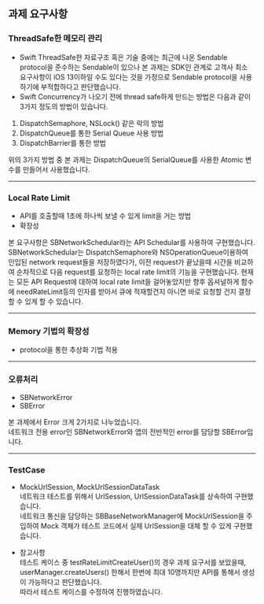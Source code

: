 
## 과제 요구사항
### ThreadSafe한 메모리 관리
 - Swift ThreadSafe한 자료구조 혹은 기술 중에는 최근에 나온 Sendable protocol을 준수하는 Sendable이 있으나
본 과제는 SDK인 관계로 고객사 최소 요구사항이 iOS 13이하일 수도 있다는 것을 가정으로 Sendable protocol을 사용하기에 부적합하다고 판단했습니다.
- Swift Concurrency가 나오기 전에 thread safe하게 만드는 방법은 다음과 같이 3가지 정도의 방법이 있습니다.
1. DispatchSemaphore, NSLock() 같은 락의 방법
2. DispatchQueue를 통한 Serial Queue 사용 방법
3. DispatchBarrier를 통한 방법

위의 3가지 방법 중 본 과제는 DispatchQueue의 SerialQueue를 사용한 Atomic 변수를 만들어서 사용했습니다.

---

### Local Rate Limit
- API를 호출할때 1초에 하나씩 보낼 수 있게 limit을 거는 방법
- 확장성 

본 요구사항은 SBNetworkSchedular라는 API Schedular를 사용하여 구현했습니다.   
SBNetworkSchedular는  DispatchSemaphore와 NSOperationQueue이용하여 인입된 network request들을 저장하였다가,
이전 request가 끝났을때 시간을 비교하여 순차적으로 다음 request를 요청하는 local rate limit의 기능을 구현했습니다.
현재는 모든 API Request에 대하여 local rate limit을 걸어놓았지만 향후 옵셔널하게 함수에 needRateLimit등의 인자를 받아서 큐에 적재할건지 아니면 바로 요청할 건지 결정할 수 있게 할 수 있습니다.
  
--- 

### Memory 기법의 확장성
- protocol을 통한 추상화 기법 적용 

--- 

### 오류처리
- SBNetworkError
- SBError

본 과제에서 Error 크게 2가지로 나누었습니다.   
네트워크 전용 error인 SBNetworkError와 앱의 전반적인 error를 담당할 SBError입니다.  

---

### TestCase

- MockUrlSession, MockUrlSessionDataTask   
네트워크 테스트를 위해서 UrlSession, UrlSessionDataTask를 상속하여 구현했습니다.   
네트워크 통신을 담당하는 SBBaseNetworkManager에 MockUrlSession을 주입하여 Mock 객체가 테스트 코드에서 실제 UrlSession을 대체 할 수 있게 구현했습니다.
 
- 참고사항   
테스트 케이스 중 testRateLimitCreateUser()의 경우 과제 요구서를 보았을때, 
userManager.createUsers() 한해서 한번에 최대 10명까지만 API를 통해서 생성이 가능하다고 판단했습니다.   
따라서 테스트 케이스를 수정하여 진행하였습니다. 

